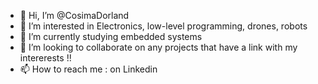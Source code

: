 - 👋 Hi, I’m @CosimaDorland
- 👀 I’m interested in Electronics, low-level programming, drones, robots
- 🌱 I’m currently studying embedded systems
- 💞️ I’m looking to collaborate on any projects that have a link with my intererests !!
- 📫 How to reach me : on Linkedin

<!---
CosimaDorland/CosimaDorland is a ✨ special ✨ repository because its `README.md` (this file) appears on your GitHub profile.
You can click the Preview link to take a look at your changes.
--->
